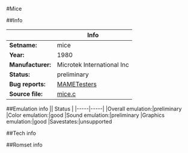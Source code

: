 #Mice

##Info

||Info|
|-----|-----|
|**Setname:**|mice
|**Year:**|1980
|**Manufacturer:**|Microtek International Inc
|**Status:**|preliminary
|**Bug reports:**|[MAMETesters](http://mametesters.org/view_all_set.php?type=1&temporary=y&search=mice.c)
|**Source file:**|[mice.c](https://github.com/mamedev/mame/blob/master/src/mess/drivers/mice.c)

##Emulation info
|| Status |
|-----|-----|
|Overall emulation:|preliminary
|Color emulation:|good
|Sound emulation:|preliminary
|Graphics emulation:|good
|Savestates:|unsupported

##Tech info

##Romset info

<!--- START OF EDITED COMMENT DO NOT TOUCH TEXT ABOVE-->
